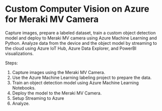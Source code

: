 # Custom Computer Vision on Azure for Meraki MV Camera

Capture images, prepare a labeled dataset, train a custom object detection model and deploy to Meraki MV camera using Azure Machine Learning and Python.  Analyze data from the device and the object model by streaming to the cloud using Azure IoT Hub, Azure Data Explorer, and PowerBI visualizations.

Steps:

1. Capture images using the Meraki MV Camera.
2. Use the Azure Machine Learning labeling project to prepare the data.
3. Train an object detection model using Azure Machine Learning Notebooks.
4. Deploy the model to the Meraki MV Camera.
5. Setup Streaming to Azure
6. Analyze.
